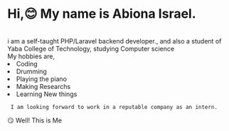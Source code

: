 <h1>Hi,😊 My name is Abiona Israel.</h1>
 <br>
i am a self-taught PHP/Laravel backend developer., and also a student of Yaba College of Technology, studying Computer science
<br>
My hobbies are,
<li>
  Coding
 <li>
  Drumming
  <li>
  Playing the piano
   <li>
  Making Researchs 
   <li>
     Learning New things

     I am looking forward to work in a reputable company as an intern.
     
  😏  Well! This is Me
